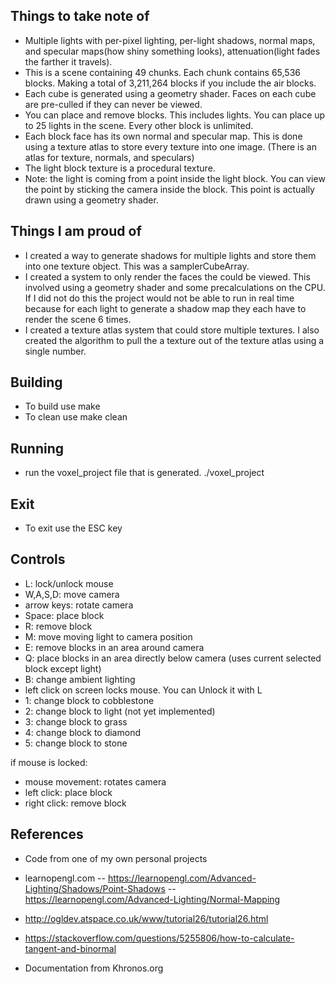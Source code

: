 ## Things to take note of
- Multiple lights with per-pixel lighting, per-light shadows, normal maps, and specular maps(how shiny something looks), attenuation(light fades the farther it travels).
- This is a scene containing 49 chunks. Each chunk contains 65,536 blocks. Making a total of 3,211,264 blocks if you include the air blocks.
- Each cube is generated using a geometry shader. Faces on each cube are pre-culled if they can never be viewed.
- You can place and remove blocks. This includes lights. You can place up to 25 lights in the scene. Every other block is unlimited.
- Each block face has its own normal and specular map. This is done using a texture atlas to store every texture into one image. (There is an atlas for texture, normals, and speculars)
- The light block texture is a procedural texture.
- Note: the light is coming from a point inside the light block. You can view the point by sticking the camera inside the block. This point is actually drawn using a geometry shader.

## Things I am proud of
- I created a way to generate shadows for multiple lights and store them into one texture object. This was a samplerCubeArray. 
- I created a system to only render the faces the could be viewed. This involved using a geometry shader and some precalculations on the CPU. If I did not do this the project would not be able to run in real time because for each light to generate a shadow map they each have to render the scene 6 times.
- I created a texture atlas system that could store multiple textures. I also created the algorithm to pull the a texture out of the texture atlas using a single number.


## Building
- To build use make
- To clean use make clean

## Running
- run the voxel_project file that is generated. ./voxel_project

## Exit 
- To exit use the ESC key

## Controls
- L: lock/unlock mouse
- W,A,S,D: move camera
- arrow keys: rotate camera
- Space: place block
- R: remove block
- M: move moving light to camera position
- E: remove blocks in an area around camera
- Q: place blocks in an area directly below camera (uses current selected block except light)
- B: change ambient lighting
- left click on screen locks mouse. You can Unlock it with L
- 1: change block to cobblestone
- 2: change block to light (not yet implemented)
- 3: change block to grass
- 4: change block to diamond
- 5: change block to stone

if mouse is locked:
- mouse movement: rotates camera
- left click: place block
- right click: remove block
 

## References
- Code from one of my own personal projects
- learnopengl.com
-- https://learnopengl.com/Advanced-Lighting/Shadows/Point-Shadows
-- https://learnopengl.com/Advanced-Lighting/Normal-Mapping

- http://ogldev.atspace.co.uk/www/tutorial26/tutorial26.html
- https://stackoverflow.com/questions/5255806/how-to-calculate-tangent-and-binormal

- Documentation from Khronos.org